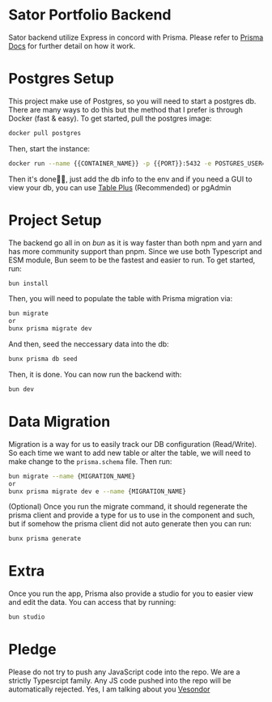 # Sator Portfolio Backend
Sator backend utilize Express in concord with Prisma. Please refer to [Prisma Docs](https://www.prisma.io/docs/orm/overview/introduction/what-is-prisma) for further detail on how it work.


# Postgres Setup
This project make use of Postgres, so you will need to start a postgres db. There are many ways to do this but the method that I prefer is through Docker (fast & easy).
To get started, pull the postgres image:
```bash
docker pull postgres
```
Then, start the instance:
```bash
docker run --name {{CONTAINER_NAME}} -p {{PORT}}:5432 -e POSTGRES_USER={{USERNAME}} -e POSTGRES_PASSWORD={{PASSWORD}} -d {{DB_NAME}}
```
Then it's done🎉🎉, just add the db info to the env and if you need a GUI to view your db, you can use [Table Plus](https://tableplus.com/) (Recommended) or pgAdmin 


# Project Setup
The backend go all in on *bun* as it is way faster than both npm and yarn and has more community support than pnpm. Since we use both Typescript and ESM module, Bun seem to be the fastest and easier to run.
To get started, run:
```bash
bun install
```
Then, you will need to populate the table with Prisma migration via:
```bash
bun migrate
or
bunx prisma migrate dev
```
And then, seed the neccessary data into the db:
```bash
bunx prisma db seed
```
Then, it is done. You can now run the backend with:
```bash
bun dev
```


# Data Migration
Migration is a way for us to easily track our DB configuration (Read/Write). So each time we want to add new table or alter the table, we will need to make change to the `prisma.schema` file. Then run:
```bash
bun migrate --name {MIGRATION_NAME}
or
bunx prisma migrate dev e --name {MIGRATION_NAME}
```
(Optional) Once you run the migrate command, it should regenerate the prisma client and provide a type for us to use in the component and such, but if somehow the prisma client did not auto generate then you can run:
```bash
bunx prisma generate 
```

# Extra
Once you run the app, Prisma also provide a studio for you to easier view and edit the data. You can access that by running: 
```bash
bun studio
```


# Pledge
Please do not try to push any JavaScript code into the repo. We are a strictly Typesrcipt family. Any JS code pushed into the repo will be automatically rejected. Yes, I am talking about you [Vesondor](https://github.com/Vesondor)

